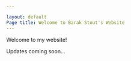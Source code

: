 ```yaml
---

layout: default
Page title: Welcome to Barak Stout's Website
---
```


Welcome to my website!

Updates coming soon...
